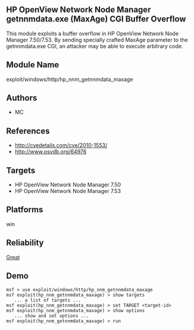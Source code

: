## HP OpenView Network Node Manager getnnmdata.exe (MaxAge) CGI Buffer Overflow

This module exploits a buffer overflow in HP OpenView 
Network Node Manager 7.50/7.53. By sending specially crafted 
MaxAge parameter to the getnnmdata.exe CGI, an attacker may 
be able to execute arbitrary code.


## Module Name
exploit/windows/http/hp_nnm_getnnmdata_maxage

## Authors
* MC


## References
* http://cvedetails.com/cve/2010-1553/
* http://www.osvdb.org/64976



## Targets
* HP OpenView Network Node Manager 7.50
* HP OpenView Network Node Manager 7.53


## Platforms
win

## Reliability
[Great](https://github.com/rapid7/metasploit-framework/wiki/Exploit-Ranking)

## Demo

```
msf > use exploit/windows/http/hp_nnm_getnnmdata_maxage
msf exploit(hp_nnm_getnnmdata_maxage) > show targets
   ... a list of targets ...
msf exploit(hp_nnm_getnnmdata_maxage) > set TARGET <target-id>
msf exploit(hp_nnm_getnnmdata_maxage) > show options
   ... show and set options ...
msf exploit(hp_nnm_getnnmdata_maxage) > run
```
    
    